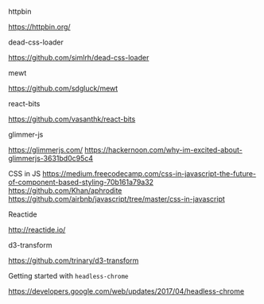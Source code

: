 httpbin

<https://httpbin.org/>

dead-css-loader

<https://github.com/simlrh/dead-css-loader>

mewt

<https://github.com/sdgluck/mewt>

react-bits

<https://github.com/vasanthk/react-bits>

glimmer-js

<https://glimmerjs.com/>
<https://hackernoon.com/why-im-excited-about-glimmerjs-3631bd0c95c4>

CSS in JS
<https://medium.freecodecamp.com/css-in-javascript-the-future-of-component-based-styling-70b161a79a32>
<https://github.com/Khan/aphrodite>
<https://github.com/airbnb/javascript/tree/master/css-in-javascript>

Reactide

<http://reactide.io/>

d3-transform

<https://github.com/trinary/d3-transform>

Getting started with `headless-chrome`

<https://developers.google.com/web/updates/2017/04/headless-chrome>

